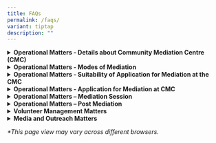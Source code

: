 ```yaml
---
title: FAQs
permalink: /faqs/
variant: tiptap
description: ""
---
```

<p></p>
<div data-type="detailGroup" class="isomer-accordion isomer-accordion-white">
<details class="isomer-details">
<summary><strong>Operational Matters - Details about Community Mediation Centre (CMC)</strong>
</summary>
<div data-type="detailsContent" class="isomer-details-content">
<p></p>
<blockquote>
<h4>What does the Community Mediation Centre (CMC) do?</h4>
</blockquote>
<p></p>
<p>The Community Mediation Centre (CMC), a centre under the Ministry of Law,
offers mediation service to residents in Singapore facing relational and
community disputes.</p>
<p></p>
<p>There is no cost for the service.</p>
<hr>
<blockquote>
<h4>What are the benefits of mediation?</h4>
</blockquote>
<p>Mediation at the CMC offers the following benefits:</p>
<p>·&nbsp;&nbsp;&nbsp;&nbsp;&nbsp;&nbsp; Cost: It is free.</p>
<p>·&nbsp;&nbsp;&nbsp;&nbsp;&nbsp;&nbsp; Privacy:&nbsp;Matters discussed
during mediation and identity of the parties are kept confidential.</p>
<p>·&nbsp;&nbsp;&nbsp;&nbsp;&nbsp;&nbsp; Time:&nbsp;A mediation session typically
lasts about two hours and is available from Mondays to Fridays and on Saturday
mornings.</p>
<p>·&nbsp;&nbsp;&nbsp;&nbsp;&nbsp;&nbsp; Location: We offer in-person mediation
at the Ministry of Law Services Centre and 18 satellite mediation locations
island wide. Virtual mediation is also an option for less complex disputes.Do
I need evidence to lodge a case with the CMC?</p>
<p></p>
<p>You do not have to produce any evidence before applying for mediation
at the CMC.</p>
<hr>
</div>
</details>
<details class="isomer-details">
<summary><strong>Operational Matters - Modes of Mediation</strong>
</summary>
<div data-type="detailsContent" class="isomer-details-content">
<p></p>
<p></p>
<blockquote>
<h4>Where is the CMC mediation held?</h4>
</blockquote>
<p></p>
<p>The CMC mediation takes place at 45 Maxwell Road, The URA Centre (East
Wing), #07-11, Singapore 069118.</p>
<p>Court referred and directed mediation takes place on:</p>
<p>·&nbsp;&nbsp;&nbsp;&nbsp;&nbsp;&nbsp; Mondays to Fridays from 9.00am to
1.00pm</p>
<p>Voluntary mediation takes place on:&nbsp;</p>
<ul data-tight="true" class="tight">
<li>
<p>Mondays to Fridays from 2:00 PM to 6.00pm</p>
</li>
<li>
<p>Saturdays from 9:00 AM to 1.00pm</p>
</li>
</ul>
<p>We are closed on Sundays and Public Holidays.</p>
<p></p>
<p>We also provide voluntary mediation at 18 satellite mediation locations:</p>
<p>·&nbsp;&nbsp;&nbsp;&nbsp;&nbsp;&nbsp; ACE the Place Community Club</p>
<p>·&nbsp;&nbsp;&nbsp;&nbsp;&nbsp;&nbsp; Bedok Community Centre</p>
<p>·&nbsp;&nbsp;&nbsp;&nbsp;&nbsp;&nbsp; Ci Yuan Community Club</p>
<p>·&nbsp;&nbsp;&nbsp;&nbsp;&nbsp;&nbsp; Clementi Community Club</p>
<p>·&nbsp;&nbsp;&nbsp;&nbsp;&nbsp;&nbsp; Geylang Serai Community Club @ Wisma
Geylang Serai</p>
<p>·&nbsp;&nbsp;&nbsp;&nbsp;&nbsp;&nbsp; MacPherson Community Club</p>
<p>·&nbsp;&nbsp;&nbsp;&nbsp;&nbsp;&nbsp; Nee Soon East Community Club</p>
<p>·&nbsp;&nbsp;&nbsp;&nbsp;&nbsp;&nbsp; Paya Lebar-Kovan Community Club</p>
<p>·&nbsp;&nbsp;&nbsp;&nbsp;&nbsp;&nbsp; Toa Payoh West Community Club</p>
<p>·&nbsp;&nbsp;&nbsp;&nbsp;&nbsp;&nbsp; Telok Blangah Community Club</p>
<p>·&nbsp;&nbsp;&nbsp;&nbsp;&nbsp;&nbsp; ServiceSG Centre One Punggol</p>
<p>·&nbsp;&nbsp;&nbsp;&nbsp;&nbsp;&nbsp; ServiceSG Centre Our Tampines Hub</p>
<p>·&nbsp;&nbsp;&nbsp;&nbsp;&nbsp;&nbsp; ServiceSG @ Keat Hong Community
Club</p>
<p>·&nbsp;&nbsp;&nbsp;&nbsp;&nbsp;&nbsp; ServiceSG Centre @ The Frontier
Community Club</p>
<p>·&nbsp;&nbsp;&nbsp;&nbsp;&nbsp;&nbsp; ServiceSG Centre Bukit Merah</p>
<p>·&nbsp;&nbsp;&nbsp;&nbsp;&nbsp;&nbsp; ServiceSG Centre Woodlands</p>
<p>·&nbsp;&nbsp;&nbsp;&nbsp;&nbsp;&nbsp; Tampines East Neighbourhood Police
Post</p>
<p>·&nbsp;&nbsp;&nbsp;&nbsp;&nbsp;&nbsp; Tampines North Neighbourhood Police
Post</p>
<hr>
<blockquote>
<h4>Can the mediation be conducted via zoom?</h4>
</blockquote>
<p>Virtual mediation can be offered for less complex cases.</p>
</div>
</details>
<details class="isomer-details">
<summary><strong>Operational Matters - Suitability of Application for Mediation at the CMC</strong>
</summary>
<div data-type="detailsContent" class="isomer-details-content">
<p></p>
<blockquote>
<h4>What are the disputes that are suitable for mediation at the CMC?</h4>
</blockquote>
<p>Mediation at the CMC is a viable option for resolving disputes between
neighbours, family members, friends, co-workers, landlords, tenants or
other interpersonal relationships.&nbsp;</p>
<p>However, it is not suitable for contractual or commercial disputes.</p>
<p>For a more comprehensive list of the types of disputes that are appropriate
for mediation at the CMC, please click <a href="https://cmc.mlaw.gov.sg/disputes-suitable-for-mediation/" rel="noopener noreferrer nofollow" target="_blank"><u>here</u></a>.</p>
<hr>
<blockquote>
<h4>Why is the CMC accepting a mediation application without carrying out any investigations?</h4>
</blockquote>
<p>The CMC does not carry out investigations. Our primary focus is on facilitating
discussions between disputing parties.</p>
<p>Through mediation, we aim to help parties communicate effectively, explore
solutions and reach mutually beneficial agreements.</p>
<p>&nbsp;</p>
<hr>
<blockquote>
<h4>Can the CMC accept cases involving neighbour disputes in private condominium or landed property?</h4>
</blockquote>
<p></p>
<p>We accept cases involving neighbour disputes both in public and private
estates which include landed properties, condominiums and private apartments.</p>
<hr>
<blockquote>
<h4>Can the CMC mediate if I have a dispute with my main tenant or landlord?</h4>
</blockquote>
<p></p>
<p>We provide mediation service for non-contractual disputes between landlords
and tenants and between co-tenants.</p>
<p>Do check with us on the specific eligibility criteria and procedures related
to your dispute, before applying for mediation.</p>
<hr>
<blockquote>
<h4>Do I need evidence to lodge a case with the CMC?</h4>
</blockquote>
<p></p>
<p>You do not have to produce any evidence before applying for mediation
at the CMC.</p>
<hr>
<blockquote>
<h4>How many people can attend the mediation session?</h4>
</blockquote>
<p>Excluding family disputes, we allow up to two persons from each party,
who are directly involved with the dispute, to attend the mediation session.</p>
<p>For a satellite mediation session, only one person from each party will
attend the session.</p>
<hr>
<blockquote>
<h4>Can I get my family members/agent to attend the mediation session on my behalf?</h4>
</blockquote>
<p></p>
<p>If your family member or agent has been issued with a Power of Attorney
to manage your affairs, you can authorise them to attend the session on
your behalf.</p>
<p>For all other reasons, please contact us.</p>
<p>For <strong>Court-Directed </strong>Mediation, only parties named in the
Order of Court will attend the mediation session.</p>
<hr>
<blockquote>
<h4>Can I get a lawyer to attend the mediation with me?</h4>
</blockquote>
<p></p>
<p>At the CMC, lawyers are not allowed to attend the mediation sessions with
the parties.</p>
<p>If you require legal advice, it is advisable to seek it separately before
the mediation session.</p>
</div>
</details>
<details class="isomer-details">
<summary><strong>Operational Matters - Application for Mediation at CMC</strong>
</summary>
<div data-type="detailsContent" class="isomer-details-content">
<p></p>
<blockquote>
<h4>What happens after I apply for mediation?</h4>
</blockquote>
<p>When an application for voluntary mediation is received at the CMC, the
process is as follows:</p>
<ol data-tight="true" class="tight">
<li>
<p><strong>Acknowledgment</strong>: You will receive an acknowledgment of
your application.</p>
</li>
<li>
<p><strong>Assessment</strong>: We will assess your case to determine its
suitability for mediation.</p>
</li>
<li>
<p><strong>Invitation to the other party (Respondent):</strong>
</p>
</li>
</ol>
<p>If your application is found suitable for mediation at the CMC, we will
invite the Respondent for mediation and update you on the outcome of the
respondent.</p>
<ol start="4" data-tight="true" class="tight">
<li>
<p><strong>Scheduling</strong>: When both parties agree to attend mediation,
we will schedule a mediation session and inform you of the date, time and
location.</p>
</li>
<li>
<p><strong>Mediation Session</strong>: On the scheduled date, you and the
Respondent will meet with our mediator(s). &nbsp;The mediator(s) will facilitate
a discussion between both parties, in an attempt to foster greater understanding
and possibly an amicable resolution.</p>
</li>
<li>
<p><strong>Outcome</strong>: Once an agreement is reached, our mediator(s)
will document the terms. You will have the opportunity to review the document
before signing it. You will also receive a copy of the signed agreement.
If an agreement cannot be reached, we will close the session respectfully.
You may choose to explore other options to address the dispute, which may
include seeking legal advice or proceeding to file an application with
the Courts.&nbsp;&nbsp;</p>
</li>
<li>
<p><strong>Follow-up</strong>: If required, the CMC may offer follow-up mediation
sessions.</p>
</li>
</ol>
<hr>
<blockquote>
<h4>If the Respondent ignores or declines the CMC invitation, what are my other options? Can I bring the case up to the Community Disputes Resolution Tribunal (CDRT)?</h4>
</blockquote>
<p></p>
<p>For voluntary mediation, we can only proceed to arrange a mediation session
when both parties are willing to participate.</p>
<p><strong><u>Non-neighbour Disputes</u></strong>
</p>
<p>If the Respondent declines or fails to respond to a mediation invitation,
you may choose to explore other options to address the dispute, which may
include seeking legal advice or proceeding to file an application with
the Courts.&nbsp;</p>
<p><strong><u>Neighbour Disputes from Tampines (During Pilot)</u></strong>
</p>
<p>If the Respondent declines or fails to respond to a mediation invitation,
you can seek the assistance of the Community Relations Unit (CRU) by calling
their hotline at 3300 3300, between 9am to 9pm on weekdays.</p>
<p><strong><u>Neighbour Disputes from all other Towns (During Pilot)</u></strong>
</p>
<p>If the Respondent declines or fails to respond, we will issue you with
an outcome letter. You have the option to file a claim at the CDRT.</p>
</div>
</details>
<details class="isomer-details">
<summary><strong>Operational Matters – Mediation Session</strong>
</summary>
<div data-type="detailsContent" class="isomer-details-content">
<p></p>
<blockquote>
<h4>What happens during mediation?</h4>
</blockquote>
<p>This is the CMC mediation process.&nbsp;</p>
<ol data-tight="true" class="tight">
<li>
<p><strong>Registration:</strong> Arrive at least 20 minutes before the session.
Our officer will receive you, verify the identities of the parties and
make sure everything is in order before the start of the mediation session.</p>
</li>
<li>
<p><strong>Opening Statement:</strong> Our mediator(s) will invite you into
the mediation room where you and the other party will be seated. The mediator(s)
will then begin with an opening statement which includes an explanation
on the mediation process and some ground rules.</p>
</li>
<li>
<p><strong>Joint Session:</strong> The Applicant will start with his/her sharing
of the issues that have come for mediation. Then the Respondent will have
an opportunity to respond. Our mediator(s) will help to summarise the key
issues raised. &nbsp;</p>
</li>
<li>
<p><strong>Private Session:</strong> If there are sensitive matters that require
a private discussion, the mediator(s) may speak to each party separately.
Matters revealed during a private session is kept confidential unless permission
is given to reveal such information.</p>
<p>Our mediator(s) may alternate between joint and private sessions to explore
different solutions with both parties.&nbsp;</p>
</li>
<li>
<p><strong>Conclusion:</strong>
</p>
</li>
</ol>
<p><u>Settlement with an agreement</u>
</p>
<p>Once an agreement is reached, our mediator(s) will document the terms.
You will have the opportunity to review the document before signing it.
You will also receive a copy of the signed agreement. &nbsp;&nbsp;</p>
<p><u>No settlement</u>
</p>
<p>If an agreement cannot be reached, we will close the session respectfully.
You may choose to explore other options to address the dispute, which may
include seeking legal advice or proceeding to file an application with
the Courts.</p>
<hr>
<blockquote>
<h4>Can I record the mediation session?</h4>
</blockquote>
<p>The mediation at the CMC is a confidential process, as outlined in the
CMC Act, Cap 49A.</p>
<p>To maintain confidentiality and to provide a safe space for parties to
share without fear, no photography, videography or audio recording is allowed
during the mediation session.</p>
<p>Should we realise that a recording has taken place, the party responsible
will be asked to delete the content, in the presence of the mediators or
the CMC officer.</p>
<hr>
<blockquote>
<h4>Is a CMC Settlement Agreement legally binding?</h4>
</blockquote>
<p>Once a Settlement Agreement is signed, it is binding on the parties who
signed it, which means that you can use the document as evidence to support
legal proceedings.</p>
<p></p>
</div>
</details>
<details class="isomer-details">
<summary><strong>Operational Matters – Post Mediation</strong>
</summary>
<div data-type="detailsContent" class="isomer-details-content">
<p></p>
<blockquote>
<h4>What happens if the other party breaches the agreement?</h4>
<p></p>
</blockquote>
<p><strong><u>Non-neighbour Disputes</u></strong>
</p>
<p>If remediation does not materialise, you may choose to explore other options
to address the dispute, which may include seeking legal advice or proceeding
to file an application with the Courts.&nbsp;</p>
<p><strong><u>Neighbour Disputes from Tampines (During Pilot)</u></strong>
</p>
<p>If remediation does not materialise because the Respondent declines or
fails to respond, you can call the MinLaw Enquiry Line at 1800 2255 529*
during office hours<em>. </em>This means attendance at a CMC mediation
session is compulsory for both parties.</p>
<p><strong><u>Neighbour Disputes from all other Towns (During Pilot)</u></strong>
</p>
<p>If remediation does not materialise because the Respondent declines or
fails to respond, we will issue you with an outcome letter. You have the
option to file a claim at the CDRT.</p>
<hr>
</div>
</details>
<details class="isomer-details">
<summary><strong>Volunteer Management Matters</strong>
</summary>
<div data-type="detailsContent" class="isomer-details-content">
<blockquote>
<h4>Who are the CMC mediators?</h4>
</blockquote>
<p>The CMC mediators are volunteers who are appointed by the Minister for
Law.</p>
<p>They have been carefully selected, trained and assessed before they are
appointed to their role. They are also required to remain relevant in their
role through regular mediations and training.</p>
<hr>
<blockquote>
<h4>Is the CMC recruiting any new volunteers?</h4>
</blockquote>
<p>The CMC recruits new volunteers every year, with applications closing
at the end of September.</p>
<p>Only shortlisted candidates will be invited to attend the Selection Interviews,
which are usually held from October to November each year.</p>
<hr>
<blockquote>
<h4>How to qualify as a CMC mediator?</h4>
</blockquote>
<p>There is a 5-stage process:</p>
<p>·&nbsp;&nbsp;&nbsp;&nbsp;&nbsp;&nbsp; Application</p>
<p>·&nbsp;&nbsp;&nbsp;&nbsp;&nbsp;&nbsp; Selection</p>
<p>·&nbsp;&nbsp;&nbsp;&nbsp;&nbsp;&nbsp; Assessment</p>
<p>·&nbsp;&nbsp;&nbsp;&nbsp;&nbsp;&nbsp; Apprenticeship</p>
<p>·&nbsp;&nbsp;&nbsp;&nbsp;&nbsp;&nbsp; Appointment</p>
<p>You can apply <a href="https://cmc.mlaw.gov.sg/how-to-be-a-cmc-mediator/" rel="noopener noreferrer nofollow" target="_blank"><u>here</u></a>.</p>
<hr>
<blockquote>
<h4>How to be a CMC mediator?</h4>
</blockquote>
<p>To apply as a volunteer CMC mediator, you will have to meet the following
criteria:</p>
<ul data-tight="true" class="tight">
<li>
<p>A Singapore Citizen or a Singapore Permanent Resident.</p>
</li>
<li>
<p>Aged 30 years or older.</p>
</li>
<li>
<p>Fluent in both written and spoken English.</p>
</li>
<li>
<p>Proficient in a local language or dialect.</p>
</li>
<li>
<p>&nbsp;Familiar with using the Zoom platform for conducting mediation.</p>
</li>
<li>
<p>Active involvement in community or voluntary work, either currently or
in the past, is important.</p>
</li>
<li>
<p>Attained at least a Level 1 Accreditation from the Singapore International
Mediation Institute (SIMI) within the last two years.</p>
</li>
<li>
<p>&nbsp;An interest in contributing to building a gracious and harmonious
community in Singapore.</p>
</li>
</ul>
<p>You can apply <a href="https://cmc.mlaw.gov.sg/how-to-be-a-cmc-mediator/" rel="noopener noreferrer nofollow" target="_blank"><u>here</u></a>.</p>
</div>
</details>
<details class="isomer-details">
<summary><strong>Media and Outreach Matters</strong>
</summary>
<div data-type="detailsContent" class="isomer-details-content">
<blockquote>
<h4>I would like to request a briefing by the CMC.</h4>
</blockquote>
<p>Please call the MinLaw Enquiry Line at 1800 2255* 529 during office hours
or submit your request using the online form <a href="https://eservices.mlaw.gov.sg/enquiry/" rel="noopener noreferrer nofollow" target="_blank"><u>here</u></a>.</p>
<p><em>*Please note that airtime charges may apply to calls made from mobile phones.</em>
</p>
<hr>
<blockquote>
<h4>Where can I find the annual reports by the CMC?</h4>
</blockquote>
<p>The CMC does not publish annual reports. If you require certain type of
statistics, please submit your request using the online form <a href="https://eservices.mlaw.gov.sg/enquiry/" rel="noopener noreferrer nofollow" target="_blank"><u>here</u></a>.</p>
<hr>
<blockquote>
<h4>I would like to conduct a media interview.</h4>
</blockquote>
<p>Please call the MinLaw Enquiry Line at 1800 2255 529* during office hours
or submit your request using the online form <a href="https://eservices.mlaw.gov.sg/enquiry/" rel="noopener noreferrer nofollow" target="_blank"><u>here </u></a>stating the
nature and purpose of your request.</p>
<p><em>*Please note that airtime charges may apply to calls made from mobile phones.</em>
</p>
<hr>
<blockquote>
<h4>I would like to collaborate with the CMC on an event. Who can I speak to?</h4>
</blockquote>
<p>Please call the MinLaw Enquiry Line at 1800 2255 529* during office hours
or submit your request using the online form <a href="https://eservices.mlaw.gov.sg/enquiry/" rel="noopener noreferrer nofollow" target="_blank"><u>here </u></a>stating the
nature and purpose of your request.</p>
<p><em>*Please note that airtime charges may apply to calls made from mobile phones.</em>
</p>
<hr>
<blockquote>
<h4>Where do I get The Community Mediation Centre statistics report?</h4>
</blockquote>
<p>The CMC does not publish statistics reports. If you require certain type
of statistics, please submit your request using the online form <a href="https://eservices.mlaw.gov.sg/enquiry/" rel="noopener noreferrer nofollow" target="_blank"><u>here</u></a>.</p>
<hr>
<blockquote>
<h4>My agency would like to request for CMC’s collaterals. E.g. brochures</h4>
</blockquote>
<p>Please call the MinLaw Enquiry Line at 1800 2255 529* during office hours
or submit your request using the online form <a href="https://eservices.mlaw.gov.sg/enquiry/" rel="noopener noreferrer nofollow" target="_blank"><u>here</u></a>.</p>
<p><em>*Please note that airtime charges may apply to calls made from mobile phones.</em>
</p>
</div>
</details>
</div>
<p><em>*This page view may vary across different browsers.</em>
</p>
